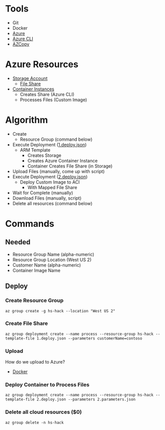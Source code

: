 # Tools
- Git
- Docker
- [Azure](https://portal.azure.com)
- [Azure CLI](https://docs.microsoft.com/en-us/cli/azure/install-azure-cli?view=azure-cli-latest)
- [AZCopy](https://docs.microsoft.com/en-us/azure/storage/common/storage-use-azcopy-linux)

# Azure Resources
- [Storage Account](https://docs.microsoft.com/en-us/azure/storage/)
    - [File Share](https://docs.microsoft.com/en-us/azure/storage/files/storage-files-introduction)
- [Container Instances](https://azure.microsoft.com/en-us/services/container-instances/)
    - Creates Share (Azure CLI)
    - Processes Files (Custom Image)

# Algorithm
- Create
    - Resource Group (command below)
- Execute Deployment ([1.deploy.json](https://github.com/jefking/hs-hack/blob/master/1.deploy.json))
    - ARM Template
        - Creates Storage
        - Creates Azure Container Instance
        - Container Creates File Share (in Storage)
- Upload Files (manually, come up with script)
- Execute Deployment ([2.deploy.json](https://github.com/jefking/hs-hack/blob/master/2.deploy.json))
    - Deploy Custom Image to ACI
        - With Mapped File Share
- Wait for Complete (manually)
- Download Files (manually, script)
- Delete all resources (command below)

# Commands
## Needed
- Resource Group Name (alpha-numeric)
- Resource Group Location (West US 2)
- Customer Name (alpha-numeric)
- Container Image Name

## Deploy
### Create Resource Group
``
az group create -g hs-hack --location "West US 2"
``

### Create File Share
``
az group deployment create --name process --resource-group hs-hack --template-file 1.deploy.json --parameters customerName=contoso
``

### Upload
How do we upload to Azure?
- [Docker](https://hub.docker.com/r/hawaku/azcopy/)

### Deploy Container to Process Files
``
az group deployment create --name process --resource-group hs-hack --template-file 2.deploy.json --parameters 2.parameters.json
``

### Delete all cloud resources ($0)
``
az group delete -n hs-hack
``